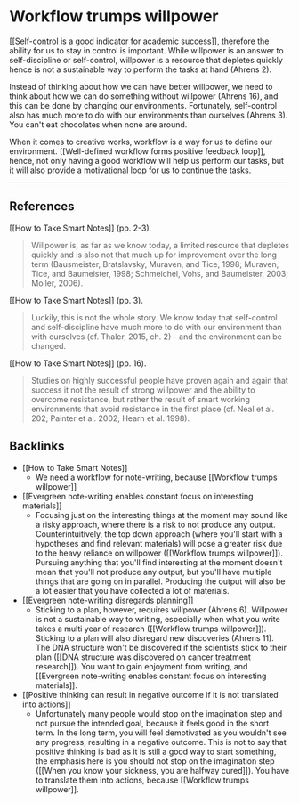 # Workflow trumps willpower
[[Self-control is a good indicator for academic success]], therefore the ability for us to stay in control is important. While willpower is an answer to self-discipline or self-control, willpower is a resource that depletes quickly hence is not a sustainable way to perform the tasks at hand (Ahrens 2). 

Instead of thinking about how we can have better willpower, we need to think about how we can do something without willpower (Ahrens 16), and this can be done by changing our environments. Fortunately, self-control also has much more to do with our environments than ourselves (Ahrens 3). You can't eat chocolates when none are around.

When it comes to creative works, workflow is a way for us to define our environment. [[Well-defined workflow forms positive feedback loop]], hence, not only having a good workflow will help us perform our tasks, but it will also provide a motivational loop for us to continue the tasks.

---
## References
[[How to Take Smart Notes]] (pp. 2-3).
> Willpower is, as far as we know today, a limited resource that depletes quickly and is also not that much up for improvement over the long term (Bausmeister, Bratslavsky, Muraven, and Tice, 1998; Muraven, Tice, and Baumeister, 1998; Schmeichel, Vohs, and Baumeister, 2003; Moller, 2006).

[[How to Take Smart Notes]] (pp. 3).
> Luckily, this is not the whole story. We know today that self-control and self-discipline have much more to do with our environment than with ourselves (cf. Thaler, 2015, ch. 2) - and the environment can be changed.

[[How to Take Smart Notes]] (pp. 16).
> Studies on highly successful people have proven again and again that success it not the result of strong willpower and the ability to overcome resistance, but rather the result of smart working environments that avoid resistance in the first place (cf. Neal et al. 202; Painter et al. 2002; Hearn et al. 1998).

## Backlinks
* [[How to Take Smart Notes]]
	* We need a workflow for note-writing, because [[Workflow trumps willpower]]
* [[Evergreen note-writing enables constant focus on interesting materials]]
	* Focusing just on the interesting things at the moment may sound like a risky approach, where there is a risk to not produce any output. Counterintuitively, the top down approach (where you'll start with a hypotheses and find relevant materials) will pose a greater risk due to the heavy reliance on willpower ([[Workflow trumps willpower]]). Pursuing anything that you'll find interesting at the moment doesn't mean that you'll not produce any output, but you'll have multiple things that are going on in parallel. Producing the output will also be a lot easier that you have collected a lot of materials.
* [[Evergreen note-writing disregards planning]]
	* Sticking to a plan, however, requires willpower (Ahrens 6). Willpower is not a sustainable way to writing, especially when what you write takes a multi year of research ([[Workflow trumps willpower]]). Sticking to a plan will also disregard new discoveries (Ahrens 11). The DNA structure won't be discovered if the scientists stick to their plan ([[DNA structure was discovered on cancer treatment research]]). You want to gain enjoyment from writing, and [[Evergreen note-writing enables constant focus on interesting materials]].
* [[Positive thinking can result in negative outcome if it is not translated into actions]]
	* Unfortunately many people would stop on the imagination step and not pursue the intended goal, because it feels good in the short term. In the long term, you will feel demotivated as you wouldn't see any progress, resulting in a negative outcome. This is not to say that positive thinking is bad as it is still a good way to start something, the emphasis here is you should not stop on the imagination step ([[When you know your sickness, you are halfway cured]]). You have to translate them into actions, because [[Workflow trumps willpower]].

<!-- #evergreen #habit -->

<!-- {BearID:2E44AF30-E064-48B0-8907-E7324F0BA4E0-76148-00028FD56CBA1AC3} -->

